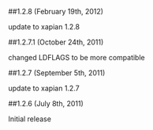 ##1.2.8 (February 19th, 2012)

update to xapian 1.2.8

##1.2.7.1 (October 24th, 2011)

changed LDFLAGS to be more compatible

##1.2.7 (September 5th, 2011)

update to xapian 1.2.7

##1.2.6 (July 8th, 2011)

Initial release
